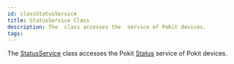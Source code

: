 ```yaml
---
id: classStatusService
title: StatusService Class
description: The  class accesses the  service of Pokit devices.
tags:
---
```

The <a href="classStatusService">StatusService</a> class accesses the Pokit <a href="structStatusService_1_1Status">Status</a> service of Pokit devices.
